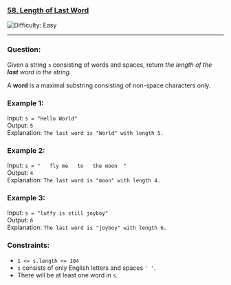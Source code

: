 ### <a href="https://leetcode.com/problems/length-of-last-word/description/"> 58. Length of Last Word </a>

<img src='https://img.shields.io/badge/Difficulty-Easy-DarkGreen' alt='Difficulty: Easy' />

---

### Question: 
Given a string `s` consisting of words and spaces, return *the length of the **last** word in the string.*

A **word** is a maximal 
substring consisting of non-space characters only.


### Example 1:

Input: `s = "Hello World"` <br />
Output: `5` <br />
Explanation: `The last word is "World" with length 5.` <br />

### Example 2:
Input: `s = "   fly me   to   the moon  "` <br />
Output: `4` <br />
Explanation: `The last word is "moon" with length 4.` <br />

### Example 3:
Input: `s = "luffy is still joyboy"` <br />
Output: `6` <br />
Explanation: `The last word is "joyboy" with length 6.` <br />
 

### Constraints:

- `1 <= s.length <= 104` <br />
- `s` consists of only English letters and spaces `' '`. <br />
- There will be at least one word in `s`. <br />